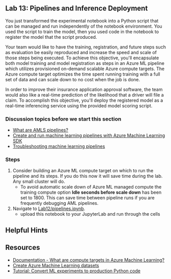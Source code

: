 ## Lab 13:  Pipelines and Inference Deployment

You just transformed the experimental notebook into a Python script that can be managed and run independently of the notebook environment. You used the script to train the model, then you used code in the notebook to register the model that the script produced.

 Your team would like to have the training, registration, and future steps such as evaluation be easily reproduced and increase the speed and scale of those steps being executed. To achieve this objective, you'll encapsulate both model training and model registration as steps in an Azure ML pipeline which utilizes provisioned on-demand scalable Azure compute targets. The Azure compute target optimizes the time spent running training with a full set of data and can scale down to no cost when the job is done.

In order to improve their insurance application approval software, the team would also like a real-time prediction of the likelihood that a driver will file a claim. To accomplish this objective, you'll deploy the registered model as a real-time inferencing service using the provided model scoring script.


### Discussion topics before we start this section  

* [What are AMLS pipelines?](https://docs.microsoft.com/azure/machine-learning/concept-ml-pipelines)
* [Create and run machine learning pipelines with Azure Machine Learning SDK](https://docs.microsoft.com/azure/machine-learning/how-to-create-your-first-pipeline)
* [Troubleshooting machine learning pipelines](https://docs.microsoft.com/azure/machine-learning/how-to-debug-pipelines)


### Steps
1. Consider building an Azure ML compute target on which to run the pipeline and its steps.  If you do this now it will save time during the lab.  Any small cluster will do.  
    * To avoid automatic scale down of Azure ML managed compute the training compute option **Idle seconds before scale down** has been set to 1800. This can save time between pipeline runs if you are frequently debugging AML pipelines.  
1. Navigate to [Lab12/pipelines.ipynb](./pipelines.ipynb). 
    * upload this notebook to your JupyterLab and run through the cells



## Helpful Hints


## Resources

* [Documentation - What are compute targets in Azure Machine Learning?](https://docs.microsoft.com/azure/machine-learning/concept-compute-target)
* [Create Azure Machine Learning datasets](https://docs.microsoft.com/en-us/azure/machine-learning/how-to-create-register-datasets)
* [Tutorial: Convert ML experiments to production Python code](https://docs.microsoft.com/en-gb/azure/machine-learning/tutorial-convert-ml-experiment-to-production)